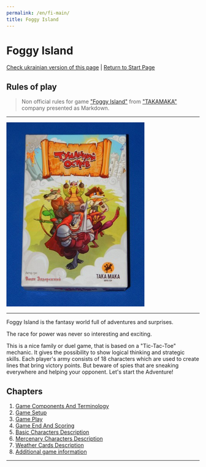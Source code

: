 ```yaml
---
permalink: /en/fi-main/
title: Foggy Island
---
```


# Foggy Island

[Check ukrainian version of this page](../ua/IndexPage.md) | [Return to Start Page](../../../index.md)

## Rules of play

> Non official rules for game ["Foggy Island"][gamePage] from ["TAKAMAKA"][TAKAMAKA] company presented as Markdown.

***

![cover]

***

Foggy Island is the fantasy world full of adventures and surprises.

The race for power was never so interesting and exciting.

This is a nice family or duel game, that is based on a "Tic-Tac-Toe" mechanic. It gives the possibility to show logical thinking and strategic skills. Each player's army consists of 18 characters which are used to create lines that bring victory points. But beware of spies that are sneaking everywhere and helping your opponent. Let's start the Adventure!

## Chapters

1. [Game Components And Terminology](ComponentsAndTerminologyPage.md)
2. [Game Setup](GameSetup.md)
3. [Game Play](GamePlay.md)
4. [Game End And Scoring](GameEndAndScoring.md)
5. [Basic Characters Description](BasicCharactersDescription.md)
6. [Mercenary Characters Description](MercenaryCharactersDescription.md)
7. [Weather Cards Description](WeatherCards.md)
8. [Additional game information](ReferencesPage.md)

***

<!--Image links ref-->

[cover]: ../../resources/img/boxCover.jpg

<!--Web links ref-->

[gamePage]: http://www.takamaka.com.ua/portfolio/foggy-island/

[TAKAMAKA]: http://www.takamaka.com.ua/
